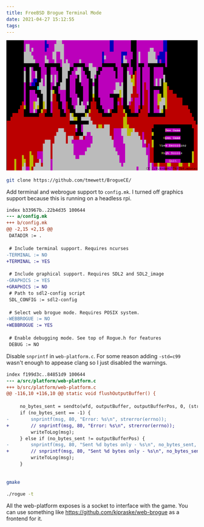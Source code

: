 ```yaml
---
title: FreeBSD Brogue Terminal Mode
date: 2021-04-27 15:12:55
tags:
---
```


![brogue](/images/broguet.png)

```sh
git clone https://github.com/tmewett/BrogueCE/
```

Add terminal and webrogue support to `config.mk`. I turned off graphics support because this is running on a headless rpi.

```diff
index b33967b..22b4d35 100644
--- a/config.mk
+++ b/config.mk
@@ -2,15 +2,15 @@
 DATADIR := .
 
 # Include terminal support. Requires ncurses
-TERMINAL := NO
+TERMINAL := YES
 
 # Include graphical support. Requires SDL2 and SDL2_image
-GRAPHICS := YES
+GRAPHICS := NO
 # Path to sdl2-config script
 SDL_CONFIG := sdl2-config
 
 # Select web brogue mode. Requires POSIX system.
-WEBBROGUE := NO
+WEBBROGUE := YES
 
 # Enable debugging mode. See top of Rogue.h for features
 DEBUG := NO
 ```

Disable `snprintf` in `web-platform.c`. For some reason adding `-std=c99` wasn't enough to appease clang so I just disabled the warnings.

```diff
index f199d3c..84851d9 100644
--- a/src/platform/web-platform.c
+++ b/src/platform/web-platform.c
@@ -116,10 +116,10 @@ static void flushOutputBuffer() {
 
     no_bytes_sent = sendto(wfd, outputBuffer, outputBufferPos, 0, (struct sockaddr *)&addr_write, sizeof(struct sockaddr_un));
     if (no_bytes_sent == -1) {
-        snprintf(msg, 80, "Error: %s\n", strerror(errno));
+        // snprintf(msg, 80, "Error: %s\n", strerror(errno));
         writeToLog(msg);
     } else if (no_bytes_sent != outputBufferPos) {
-        snprintf(msg, 80, "Sent %d bytes only - %s\n", no_bytes_sent, strerror(errno));
+        // snprintf(msg, 80, "Sent %d bytes only - %s\n", no_bytes_sent, strerror(errno));
         writeToLog(msg);
     }
 
```

```sh
gmake
```

```sh
./rogue -t
```

All the web-platform exposes is a socket to interface with the game. You can use something like https://github.com/kipraske/web-brogue as a frontend for it.